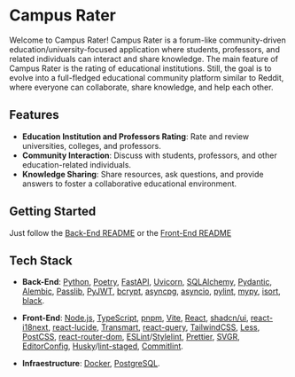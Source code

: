 # Campus Rater

Welcome to Campus Rater! Campus Rater is a forum-like community-driven education/university-focused application where students, professors, and related individuals can interact and share knowledge. The main feature of Campus Rater is the rating of educational institutions. Still, the goal is to evolve into a full-fledged educational community platform similar to Reddit, where everyone can collaborate, share knowledge, and help each other.

## Features

- **Education Institution and Professors Rating**: Rate and review universities, colleges, and professors.
- **Community Interaction**: Discuss with students, professors, and other education-related individuals.
- **Knowledge Sharing**: Share resources, ask questions, and provide answers to foster a collaborative educational environment.

## Getting Started
 Just follow the [Back-End README](./backend/README.md) or the [Front-End README](./frontend/README.md)

## Tech Stack

- **Back-End**: [Python](https://www.python.org/), [Poetry](https://python-poetry.org/), [FastAPI](https://fastapi.tiangolo.com/), [Uvicorn](https://www.uvicorn.org/), [SQLAlchemy](https://www.sqlalchemy.org/), [Pydantic](https://pydantic-docs.helpmanual.io/), [Alembic](https://alembic.sqlalchemy.org/), [Passlib](https://passlib.readthedocs.io/), [PyJWT](https://pyjwt.readthedocs.io/), [bcrypt](https://pypi.org/project/bcrypt/), [asyncpg](https://magicstack.github.io/asyncpg/), [asyncio](https://docs.python.org/3/library/asyncio.html), [pylint](https://pylint.pycqa.org/), [mypy](http://mypy-lang.org/), [isort](https://pycqa.github.io/isort/), [black](https://black.readthedocs.io/).

- **Front-End**: [Node.js](https://nodejs.org/), [TypeScript](https://www.typescriptlang.org/), [pnpm](https://pnpm.io/), [Vite](https://vitejs.dev/), [React](https://react.dev/), [shadcn/ui](https://ui.shadcn.dev/), [react-i18next](https://react.i18next.com/), [react-lucide](https://lucide.dev/docs/lucide-react), [Transmart](https://transmart.com/), [react-query](https://react-query.tanstack.com/), [TailwindCSS](https://tailwindcss.com/), [Less](https://lesscss.org/), [PostCSS](https://postcss.org/), [react-router-dom](https://reactrouter.com/en/main), [ESLint](https://eslint.org/)/[Stylelint](https://stylelint.io/), [Prettier](https://prettier.io/), [SVGR](https://react-svgr.com/), [EditorConfig](https://editorconfig.org/), [Husky](https://typicode.github.io/husky/)/[lint-staged](https://github.com/okonet/lint-staged), [Commitlint](https://commitlint.js.org/).

- **Infraestructure**: [Docker](https://www.docker.com/), [PostgreSQL](https://www.postgresql.org/).
